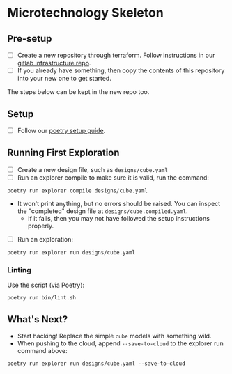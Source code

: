 # Microtechnology Skeleton

## Pre-setup

- [ ] Create a new repository through terraform. Follow instructions in our [gitlab infrastructure repo](https://gitlab.com/generative/infra/gitlab-bootstrap).
- [ ] If you already have something, then copy the contents of this repository into your new one to get started.

The steps below can be kept in the new repo too.

## Setup

- [ ] Follow our [poetry setup guide](https://generative.gitlab.io/team/documentation/technical/languages/python/python-setup.html#poetry).


## Running First Exploration

- [ ] Create a new design file, such as `designs/cube.yaml`
- [ ] Run an explorer compile to make sure it is valid, run the command:

```shell
poetry run explorer compile designs/cube.yaml
```
- It won't print anything, but no errors should be raised. You can inspect the "completed" design file at `designs/cube.compiled.yaml`.
	- If it fails, then you may not have followed the setup instructions properly.
- [ ] Run an exploration:

```shell
poetry run explorer run designs/cube.yaml
```

### Linting
Use the script (via Poetry):

```shell
poetry run bin/lint.sh
```

## What's Next?

- Start hacking! Replace the simple `cube` models with something wild.
- When pushing to the cloud, append `--save-to-cloud` to the explorer run command above:
```shell
poetry run explorer run designs/cube.yaml --save-to-cloud
```
